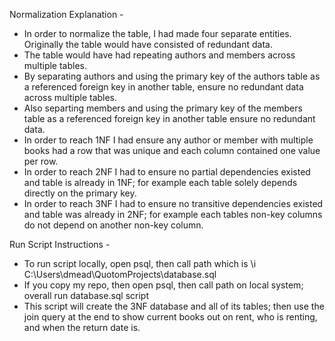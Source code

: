 Normalization Explanation - 
- In order to normalize the table, I had made four separate entities. Originally the table would have consisted of redundant data.
- The table would have had repeating authors and members across multiple tables.
- By separating authors and using the primary key of the authors table as a referenced foreign key in another table, ensure no redundant data across multiple tables.
- Also separting members and using the primary key of the members table as a referenced foreign key in another table ensure no redundant data.
- In order to reach 1NF I had ensure any author or member with multiple books had a row that was unique and each column contained one value per row.
- In order to reach 2NF I had to ensure no partial dependencies existed and table is already in 1NF; for example each table solely depends directly on the primary key.
- In order to reach 3NF I had to ensure no transitive dependencies existed and table was already in 2NF; for example each tables non-key columns do not depend on another non-key column.

Run Script Instructions - 
- To run script locally, open psql, then call path which is \i C:\Users\dmead\QuotomProjects\database.sql
- If you copy my repo, then open psql, then call path on local system; overall run database.sql script
- This script will create the 3NF database and all of its tables; then use the join query at the end to show current books out on rent, who is renting, and when the return date is.
  
